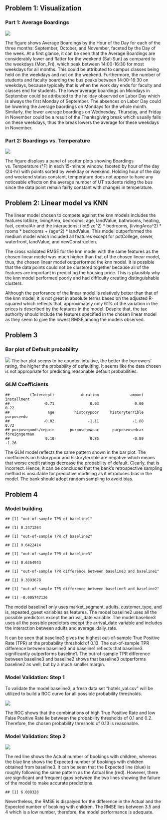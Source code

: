 Problem 1: Visualization
------------------------

### Part 1: Average Boardings

![](data_mining_ex2_files/figure-markdown_strict/unnamed-chunk-1-1.png)

The figure shows Average Boardings by the Hour of the Day for each of
the three months: September, October, and November, faceted by the Day
of the week. At a first glance, it can be seen that the Average
Boardings are considerably lower and flatter for the weekend (Sat-Sun)
as compared to the weekdays (Mon\_Fri), which peak between 14:00-16:30
for most weekdays for all months. This could be attributed to campus
classes being held on the weekdays and not on the weekend. Furthermore,
the number of students and faculty boarding the bus peaks between
14:00-16:30 on weekdays, because typically that is when the work day
ends for faculty and classes end for students. The lower average
boardings on Mondays in September could be attributed to the holiday
observed on Labor Day which is always the first Monday of September. The
absences on Labor Day could be lowering the average baordings on Mondays
for the whole month. Similarly, the lower average boardings on
Wednesday, Thursday, and Friday in November could be a result of the
Thanksgiving break which usually falls on these weekdays, thus the break
lowers the average for these weekdays in November.

### Part 2: Boardings vs. Temperature

![](data_mining_ex2_files/figure-markdown_strict/unnamed-chunk-2-1.png)

The figure displays a panel of scatter plots showing Boardings
vs. Temperature (°F) in each 15-minute window, faceted by hour of the
day (24-hr) with points sorted by weekday or weekend. Holding hour of
the day and weekend status constant, temperature does not appear to have
any noticeable effects on the average number of UT students riding the
bus since the data point remain fairly constant with changes in
temperature.

Problem 2: Linear model vs KNN
------------------------------

The linear model chosen to compete against the knn models includes the
features lotSize, livingArea, bedrooms, age, landValue, bathrooms,
heating, fuel, centralAir and the interactions: (lotSize^2) \* bedrooms,
(livingArea^2) \* rooms \* bedrooms + (age^2) \* landValue. This model
outperformed the medium model which included all features except for
pctCollege, sewer, waterfront, landValue, and newConstruction.

The cross validated RMSE for the knn model with the same features as the
chosen linear model was much higher than that of the chosen linear
model, thus, the chosen linear model outperformed the knn model. It is
possible that the data points could not be clustered together because
all of the features are important in predicting the housing price. This
is plausibly why the knn model performed poorly and had difficulty
creating distinguishable clusters.

Although the perforance of the linear model is relatively better than
that of the knn model, it is not great in absolute terms based on the
adjusted R-squared which reflects that, approximately only 61% of the
variation in the prices is described by the features in the model.
Despite that, the tax authority should include the features specified in
the chosen linear model as they seem to give the lowest RMSE among the
models observed.

Problem 3
---------

### Bar plot of Default probability

![](data_mining_ex2_files/figure-markdown_strict/unnamed-chunk-5-1.png)
The bar plot seems to be counter-intuitive, the better the borrowers’
rating, the higher the probability of defaulting. It seems like the data
chosen is not appropriate for predicting reasonable default
probabilities.

### GLM Coefficients

    ##         (Intercept)            duration              amount         installment 
    ##               -0.71                0.03                0.00                0.22 
    ##                 age         historypoor     historyterrible          purposeedu 
    ##               -0.02               -1.11               -1.88                0.72 
    ## purposegoods/repair       purposenewcar      purposeusedcar       foreigngerman 
    ##                0.10                0.85               -0.80               -1.26

The GLM model reflects the same pattern shown in the bar plot. The
coefficients on historypoor and historyterrible are negative which means
that worse credit ratings decrease the probability of default. Clearly,
that is incorrect. Hence, it can be concluded that the bank’s
retrospective sampling method is unsuitable for predictive modeling as
it introduces bias in the model. The bank should adopt random sampling
to avoid bias.

Problem 4
---------

### Model building

    ## [1] "out-of-sample TPR of baseline1"

    ## [1] 0.2471264

    ## [1] "out-of-sample TPR of baseline2"

    ## [1] 0.6422414

    ## [1] "out-of-sample TPR of baseline3"

    ## [1] 0.6364943

    ## [1] "out-of-sample TPR difference between baseline3 and baseline1"

    ## [1] 0.3893678

    ## [1] "out-of-sample TPR difference between baseline3 and baseline2"

    ## [1] -0.005747126

The model baseline1 only uses market\_segment, adults, customer\_type,
and is\_repeated\_guest variables as features. The model baseline2 uses
all the possible predictors except the arrival\_date variable. The model
baseline3 uses all the possible predictors except the arrival\_date
variable and includes the interaction between adults and
average\_daily\_rate.

It can be seen that baseline3 gives the highest out-of-sample True
Positive Rate (TPR) at the probability threshold of 0.13. The
out-of-sample TPR difference between baseline3 and baseline1 reflects
that baseline3 significantly outperforms baseline1. The out-of-sample
TPR difference between baseline3 and baseline2 shows that baseline3
outperforms baseline2 as well, but by a much smaller margin.

### Model Validation: Step 1

To validate the model baseline3, a fresh data set “hotels\_val.csv” will
be utilized to build a ROC curve for all possible probability
thresholds.

![](data_mining_ex2_files/figure-markdown_strict/unnamed-chunk-8-1.png)

The ROC shows that the combinations of high True Positive Rate and low
False Positive Rate lie between the probability thresholds of 0.1 and
0.2. Therefore, the chosen probability threshold of 0.13 is reasonable.

### Model Validation: Step 2

![](data_mining_ex2_files/figure-markdown_strict/unnamed-chunk-9-1.png)

The red line shows the Actual number of bookings with children, whereas
the blue line shows the Expected number of bookings with children
obtained from baseline3. It can be seen that the Expected line (blue) is
roughly following the same pattern as the Actual line (red). However,
there are significant and frequent gaps between the two lines showing
the failure of the model to make accurate predictions.

    ## [1] 6.008328

Nevertheless, the RMSE is dispalyed for the difference in the Actual and
the Expected number of booking with children. The RMSE lies between 3.5
and 4 which is a low number, therefore, the model performance is
adequate.
